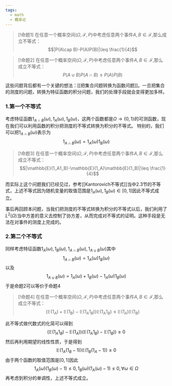 ```yaml
---
tags:
  - math
  - 概率论
---
```


> [!命题1]
> 在任意一个概率空间$(\Omega,\mathcal{F},P)$中考虑任意两个事件$A,B\in \mathcal{F}$,那么成立不等式：
> $$|P(A\cap B)-P(A)P(B)|\leq \frac{1}{4}$$


> [!命题2]
> 在任意一个概率空间$(\Omega,\mathcal{F},P)$中考虑任意两个事件$A,B\in \mathcal{F}$,那么成立不等式：
> $$P(A\cup B)P(A\cap B)\leq P(A)P(B)$$

这些问题背后都有一个关键的想法：[[把集合问题转换为函数问题]]。一旦把集合的测度的问题，转换为特征函数的积分问题，我们的处理手段就会变得更加多样。

### 1.第一个不等式

考虑特征函数$1_{A\cap B}(\omega),1_A(\omega),1_B(\omega)$，这两个函数都是$\Omega\to \{0,1\}$的可测函数，现在我们可以利用函数的积分把测度的不等式转换为积分的不等式。
特别的，我们可以把$1_{A\cap B}(\omega)$表示为$$1_{A\cap B}(\omega)=1_A(\omega)1_B(\omega)$$
> [!命题3]
> 在任意一个概率空间$(\Omega,\mathcal{F},P)$中考虑任意两个事件$A,B\in \mathcal{F}$,那么成立不等式：
> $$|\mathbb{E}(1_A1_B)-\mathbb{E}(1_A)\mathbb{E}(1_B)|\leq \frac{1}{4}$$

而实际上这个问题我们已经见过，参考[[Kantorovich不等式]]当中2.3节的不等式，上述不等式因为随机变量的取值范围是$1_A(\omega),1_B(\omega)\in [0,1]$因此不等式成立。

事后再回顾本问题，当我们把测度的不等式转换为积分的不等式以后，我们利用了$L^2(\Omega)$当中方差的意义去控制了协方差，从而完成对不等式的证明。这种手段是无法在对事件的测度上完成的。

### 2.第二个不等式

同样考虑特征函数$1_A(\omega),1_B(\omega),1_{A\cap B}(\omega),1_{A\cup B}(\omega)$其中$$1_{A\cap B}(\omega)=1_A(\omega)1_B(\omega)$$以及$$1_{A\cup B}(\omega)=1_A(\omega)+1_{B}(\omega)-1_A(\omega)1_B(\omega)$$于是命题2可以等价于命题4

> [!命题4]
> 在任意一个概率空间$(\Omega,\mathcal{F},P)$中考虑任意两个事件$A,B\in \mathcal{F}$,那么成立不等式：
> $$(\mathbb{E}(1_A)+\mathbb{E}(1_B)-\mathbb{E}(1_A1_B))\mathbb{E}(1_A1_B)\leq \mathbb{E}(1_A)\mathbb{E}(1_B)$$

此不等式做代数式的化简可以得到$$(\mathbb{E}(1_A1_B)-\mathbb{E}(1_A))(\mathbb{E}(1_A1_B)-\mathbb{E}(1_B))\geq 0$$然后再利用期望的线性性质，于是得到$$\mathbb{E}(1_A(1_B-1))\mathbb{E}(1_B(1_A-1))\geq 0$$由于两个函数的取值范围是$[0,1]$因此$$1_A(\omega)(1_B(\omega)-1)\leq 0,1_B(\omega)(1_A(\omega)-1)\leq 0,\forall \omega \in \Omega$$再考虑到积分的单调性，上述不等式成立。
